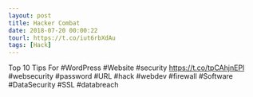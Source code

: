 ```yaml
---
layout: post
title: Hacker Combat
date: 2018-07-20 00:00:22
tourl: https://t.co/iut6rbXdAu
tags: [Hack]
---
```

Top 10 Tips For #WordPress #Website #security https://t.co/tpCAhjnEPl
#websecurity #password #URL #hack #webdev #firewall #Software #DataSecurity #SSL #databreach